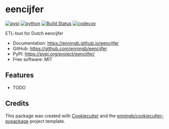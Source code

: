 # eencijfer
[![pypi](https://img.shields.io/pypi/v/eencijfer.svg)](https://pypi.org/project/eencijfer/)
[![python](https://img.shields.io/pypi/pyversions/eencijfer.svg)](https://pypi.org/project/eencijfer/)
[![Build Status](https://github.com/enningb/eencijfer/actions/workflows/dev.yml/badge.svg)](https://github.com/enningb/eencijfer/actions/workflows/dev.yml)
[![codecov](https://codecov.io/gh/enningb/eencijfer/branch/main/graphs/badge.svg)](https://codecov.io/github/enningb/eencijfer)

ETL-tool for Dutch eencijfer


* Documentation: <https://enningb.github.io/eencijfer>
* GitHub: <https://github.com/enningb/eencijfer>
* PyPI: <https://pypi.org/project/eencijfer/>
* Free software: MIT


## Features

* TODO

## Credits

This package was created with [Cookiecutter](https://github.com/audreyr/cookiecutter) and the [enningb/cookiecutter-pypackage](https://github.com/enningb/cookiecutter-pypackage) project template.
